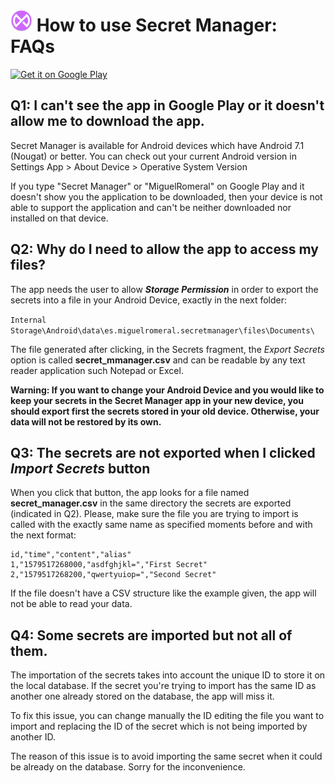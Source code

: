 # <img alt='SecretManager' src='https://github.com/miguelromeral/SecretManager/blob/master/app/src/main/ic_launcher_sm_v2-web.png' height="35" width="auto" /> How to use Secret Manager: FAQs

<a href='https://play.google.com/store/apps/details?id=es.miguelromeral.secretmanager&pcampaignid=MKT-Other-global-all-co-prtnr-py-PartBadge-Mar2515-1'><img alt='Get it on Google Play' src='https://play.google.com/intl/en_us/badges/images/generic/en_badge_web_generic.png' height="70" width="auto" /></a>

## Q1: I can't see the app in Google Play or it doesn't allow me to download the app.

Secret Manager is available for Android devices which have Android 7.1 (Nougat) or better. You can check out your current Android version in Settings App > About Device > Operative System Version

If you type "Secret Manager" or "MiguelRomeral" on Google Play and it doesn't show you the application to be downloaded, then your device is not able to support the application and can't be neither downloaded nor installed on that device.

## Q2: Why do I need to allow the app to access my files?

The app needs the user to allow _**Storage Permission**_ in order to export the secrets into a file in your Android Device, exactly in the next folder:

```Internal Storage\Android\data\es.miguelromeral.secretmanager\files\Documents\ ```

The file generated after clicking, in the Secrets fragment, the *Export Secrets* option is called **secret_mmanager.csv** and can be readable by any text reader application such Notepad or Excel.

**Warning: If you want to change your Android Device and you would like to keep your secrets in the Secret Manager app in your new device, you should export first the secrets stored in your old device. Otherwise, your data will not be restored by its own.**

## Q3: The secrets are not exported when I clicked *Import Secrets* button

When you click that button, the app looks for a file named **secret_manager.csv** in the same directory the secrets are exported (indicated in Q2). Please, make sure the file you are trying to import is called with the exactly same name as specified moments before and with the next format:

```
id,"time","content","alias"
1,"1579517268000,"asdfghjkl=","First Secret"
2,"1579517268200,"qwertyuiop=","Second Secret"
```

If the file doesn't have a CSV structure like the example given, the app will not be able to read your data.

## Q4: Some secrets are imported but not all of them.

The importation of the secrets takes into account the unique ID to store it on the local database. If the secret you're trying to import has the same ID as another one already stored on the database, the app will miss it.

To fix this issue, you can change manually the ID editing the file you want to import and replacing the ID of the secret which is not being imported by another ID.

The reason of this issue is to avoid importing the same secret when it could be already on the database. Sorry for the inconvenience.